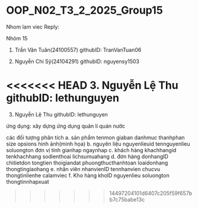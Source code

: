 # OOP_N02_T3_2_2025_Group15
Nhom lam viec
Reply:

Nhóm 15 

1. Trần Văn Tuân(24100557) githubID: TranVanTuan06

2. Nguyễn Chí Sỹ(24104291) githubID: nguyensy1503

<<<<<<< HEAD
3. Nguyễn Lệ Thu githubID: lethunguyen
=======
3. Nguyễn Lệ Thu githubID: lethunguyen

ứng dụng: xây dựng ứng dụng quản lí quán nước

các đối tượng phân tích
a. sản phẩm
tenmon
giaban
danhmuc
thanhphan
size
opsions
hinh ảnh(minh họa)
b. nguyên liệu
nguyenlieuid
tennguyenlieu
soluongton
đơn vị tính
gianhap
ngaynhap
c. khách hàng
khachhangid
tenkhachhang
sodienthoai
lichsumuahang
d. đơn hàng
donhangID
chitietdon
tongtien
thoigiandat
phuongthucthanhtoan
loaidonhang
thongtingiaohang
e. nhân viên
nhanvienID
tennhanvien
chucvu
thongtinlienhe
calamviec
f. Kho hàng
khoID
nguyenlieu
soluongton
thongtinnhapxuat
>>>>>>> 14497204101d6407c205f59f657bb7c75babe13c

